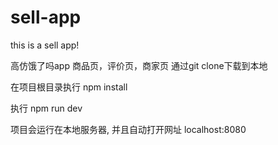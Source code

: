 # sell-app
this is a sell app!

高仿饿了吗app 商品页，评价页，商家页
通过git clone下载到本地

在项目根目录执行 npm install

执行 npm run dev

 项目会运行在本地服务器, 并且自动打开网址 localhost:8080
